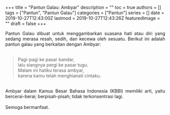 +++
title = "Pantun Galau: Ambyar"
description = ""
toc = true
authors = []
tags = ["Pantun", "Pantun Galau"]
categories = ["Pantun"]
series = []
date = 2019-10-27T12:43:00Z
lastmod = 2019-10-27T12:43:26Z
featuredImage = ""
draft = false
+++

<div style="text-align: justify;">Pantun Galau dibuat untuk menggambarkan suasana hati atau diri yang sedang merasa resah, sedih, dan kecewa oleh sesuatu. Berikut ini adalah pantun galau yang berkaitan dengan Ambyar:<br /><br />
<blockquote class="tr_bq">Pagi-pagi ke pasar bandar,<br />lalu siangnya pergi ke pasar tugu.<br />Malam ini hatiku terasa ambyar,<br />karena kamu telah menghianati cintaku.</blockquote><br />
Ambyar dalam Kamus Besar Bahasa Indonesia (KBBI) memiliki arti, yaitu bercerai-berai; berpisah-pisah; tidak terkonsentrasi lagi.<br /><br />
Semoga bermanfaat.</div>
